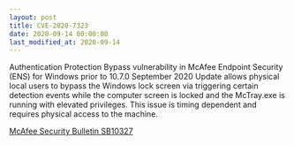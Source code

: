 ```yaml
---
layout: post
title: CVE-2020-7323
date: 2020-09-14 00:00:00
last_modified_at: 2020-09-14
---
```


Authentication Protection Bypass vulnerability in McAfee Endpoint Security (ENS) for Windows prior to 10.7.0 September 2020 Update allows physical local users to bypass the Windows lock screen via triggering certain detection events while the computer screen is locked and the McTray.exe is running with elevated privileges. This issue is timing dependent and requires physical access to the machine.

[McAfee Security Bulletin SB10327](https://kc.mcafee.com/corporate/index?page=content&id=SB10327)